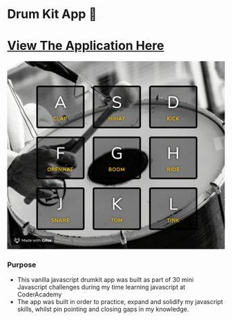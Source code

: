 # Drum Kit App :musical_score:

# [View The Application Here](https://vanillajsdrumkit.netlify.com)

![Drumkit Gif](https://github.com/chrisstaudinger/Drumkit-App-Vanilla-JS/blob/master/assets/images/drumkit1.gif?raw=true "Drumkit Gif")

### Purpose

* This vanilla javascript drumkit app was built as part of 30 mini Javascript challenges during my time learning javascript at CoderAcademy
* The app was built in order to practice, expand and solidify my javascript skills, whilst pin pointing and closing gaps in my knowledge.
